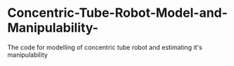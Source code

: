 # Concentric-Tube-Robot-Model-and-Manipulability-
The code for modelling of concentric tube robot and estimating it's manipulability
